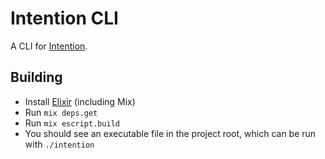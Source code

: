 # Intention CLI

A CLI for [Intention](https://about.i.ntention.app/).

## Building

* Install [Elixir](https://elixir-lang.org/install.html) (including Mix)
* Run `mix deps.get`
* Run `mix escript.build`
* You should see an executable file in the project root, which can be run with `./intention`

